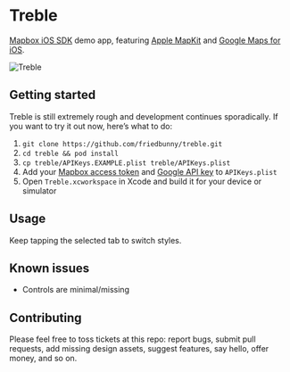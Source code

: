 # Treble

[Mapbox iOS SDK](https://github.com/mapbox/mapbox-gl-native) demo app, featuring [Apple MapKit](https://developer.apple.com/library/ios/documentation/MapKit/Reference/MapKit_Framework_Reference/) and [Google Maps for iOS](https://developers.google.com/maps/documentation/ios-sdk/).

![Treble](https://cloud.githubusercontent.com/assets/1198851/7792550/1f208ad4-0269-11e5-8156-f3b7de4f32aa.gif)

## Getting started

Treble is still extremely rough and development continues sporadically. If you want to try it out now, here’s what to do:

1. `git clone https://github.com/friedbunny/treble.git`
1. `cd treble && pod install`
1. `cp treble/APIKeys.EXAMPLE.plist treble/APIKeys.plist`
1. Add your [Mapbox access token](https://www.mapbox.com/help/create-api-access-token/) and [Google API key](https://developers.google.com/maps/documentation/ios-sdk/get-api-key) to `APIKeys.plist`
1. Open `Treble.xcworkspace` in Xcode and build it for your device or simulator

## Usage

Keep tapping the selected tab to switch styles.

## Known issues

* Controls are minimal/missing

## Contributing

Please feel free to toss tickets at this repo: report bugs, submit pull requests, add missing design assets, suggest features, say hello, offer money, and so on.
